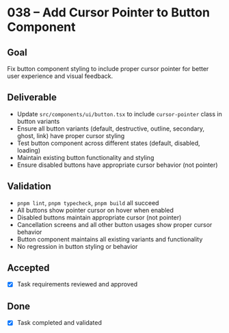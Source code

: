 # 038 – Add Cursor Pointer to Button Component

## Goal

Fix button component styling to include proper cursor pointer for better user experience and visual feedback.

## Deliverable

- Update `src/components/ui/button.tsx` to include `cursor-pointer` class in button variants
- Ensure all button variants (default, destructive, outline, secondary, ghost, link) have proper cursor styling
- Test button component across different states (default, disabled, loading)
- Maintain existing button functionality and styling
- Ensure disabled buttons have appropriate cursor behavior (not pointer)

## Validation

- `pnpm lint`, `pnpm typecheck`, `pnpm build` all succeed
- All buttons show pointer cursor on hover when enabled
- Disabled buttons maintain appropriate cursor (not pointer)
- Cancellation screens and all other button usages show proper cursor behavior
- Button component maintains all existing variants and functionality
- No regression in button styling or behavior

## Accepted

- [x] Task requirements reviewed and approved

## Done

- [x] Task completed and validated
